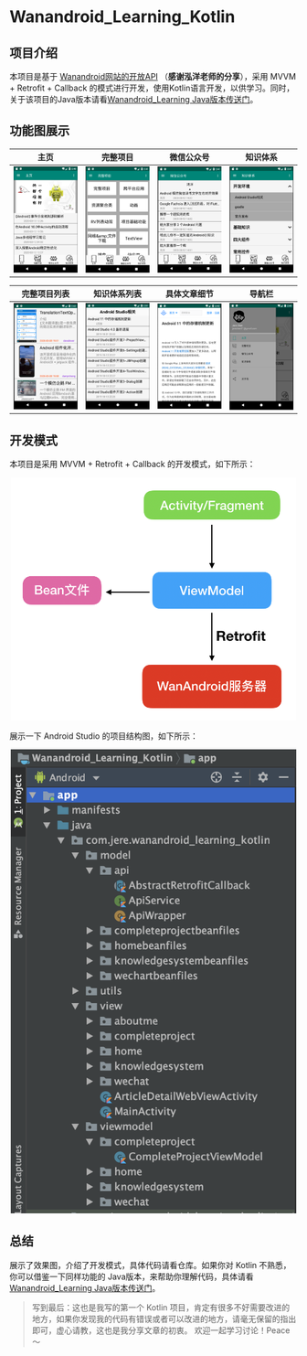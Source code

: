# Wanandroid_Learning_Kotlin

## 项目介绍
本项目是基于 [Wanandroid网站的开放API](https://www.wanandroid.com/blog/show/2) （**感谢泓洋老师的分享**），采用 MVVM + Retrofit + Callback 的模式进行开发，使用Kotlin语言开发，以供学习。同时，关于该项目的Java版本请看[Wanandroid_Learning Java版本传送门](https://github.com/JereChen11/Wanandroid_Learning)。

## 功能图展示
| 主页  | 完整项目  |  微信公众号  | 知识体系  |
|------------|-------------| -------------| -------------|
|  <img src="https://github.com/JereChen11/Wanandroid_Learning_Kotlin/raw/master/imageResource/home.png" width="200"> |  <img src="https://github.com/JereChen11/Wanandroid_Learning_Kotlin/raw/master/imageResource/completeproject.png" width="200"> |  <img src="https://github.com/JereChen11/Wanandroid_Learning_Kotlin/raw/master/imageResource/wechat.png" width="200"> |  <img src="https://github.com/JereChen11/Wanandroid_Learning_Kotlin/raw/master/imageResource/knowledgesystem.png" width="200"> |

| 完整项目列表  | 知识体系列表  | 具体文章细节  | 导航栏  | 
|------------|-------------| -------------|-------------|
|  <img src="https://github.com/JereChen11/Wanandroid_Learning_Kotlin/raw/master/imageResource/articleList.png" width="200"> |  <img src="https://github.com/JereChen11/Wanandroid_Learning_Kotlin/raw/master/imageResource/knowledgesystemarticlelist.png" width="200"> |  <img src="https://github.com/JereChen11/Wanandroid_Learning_Kotlin/raw/master/imageResource/detailwebview.png" width="200"> |  <img src="https://github.com/JereChen11/Wanandroid_Learning_Kotlin/raw/master/imageResource/navigation.png" width="200"> |

## 开发模式
本项目是采用 MVVM + Retrofit + Callback 的开发模式，如下所示：
<p align="center">
<img class="center" src="https://github.com/JereChen11/Wanandroid_Learning_Kotlin/raw/master/imageResource/projectDevelopPattern.png" width="500">
  </p>
  
  展示一下 Android Studio 的项目结构图，如下所示：
  <p align="center">
<img class="center" src="https://github.com/JereChen11/Wanandroid_Learning_Kotlin/raw/master/imageResource/asExample.png" width="500">
  </p>
  
  ## 总结
  展示了效果图，介绍了开发模式，具体代码请看仓库。如果你对 Kotlin 不熟悉，你可以借鉴一下同样功能的 Java版本，来帮助你理解代码，具体请看[Wanandroid_Learning Java版本传送门](https://github.com/JereChen11/Wanandroid_Learning)。
  
 > 写到最后：这也是我写的第一个 Kotlin 项目，肯定有很多不好需要改进的地方，如果你发现我的代码有错误或者可以改进的地方，请毫无保留的指出即可，虚心请教，这也是我分享文章的初衷。
 欢迎一起学习讨论！Peace～
  
  
